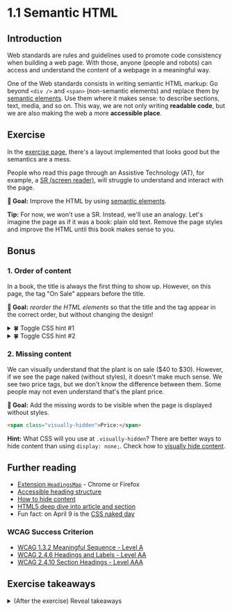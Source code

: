 # 1.1 Semantic HTML

## Introduction

Web standards are rules and guidelines used to promote code consistency when building a web page. With those, anyone (people and robots) can access and understand the content of a webpage in a meaningful way.

One of the Web standards consists in writing semantic HTML markup: Go beyond `<div />` and `<span>` (non-semantic elements) and replace them by [semantic elements](https://developer.mozilla.org/en-US/docs/Web/HTML/Element). Use them where it makes sense: to describe sections, text, media, and so on. This way, we are not only writing **readable code**, but we are also making the web a more **accessible place**.

## Exercise

In the [exercise page](../exercises/1.1.html),
there's a layout implemented that looks good but the semantics are a mess.

People who read this page through an Assistive Technology (AT), for example, a [SR (screen reader)](https://developer.mozilla.org/en-US/docs/Glossary/Screen_reader), will struggle to understand and interact with the page.

**🎯 Goal:** Improve the HTML by using [semantic elements](https://developer.mozilla.org/en-US/docs/Web/HTML/Element).

**Tip:** For now, we won't use a SR. Instead, we'll use an analogy. Let's imagine the page as if it was a book: plain old text. Remove the page styles and improve the HTML until this book makes sense to you.

## Bonus

### 1. Order of content

In a book, the title is always the first thing to show up. However, on this page, the tag "On Sale" appears before the title.

**🎯 Goal:** _reorder the HTML elements_ so that the title and the tag appear in the correct order, but without changing the design!

<details>
<summary>🍀 Toggle CSS hint #1</summary>

Perhaps some flexbox trick can help us to _reverse_ the _order_ visually.

</details>

<details>
<summary>🍀 Toggle CSS hint #2</summary>

With CSS flexbox there are 2 ways to display the tag before the title:

- in `.header`, reverse the order with [`flex-direction: column-reverse;`](https://developer.mozilla.org/en-US/docs/Web/CSS/flex-direction).
- or, in `.header-tag` move it to the top with [`order: -1;`](https://developer.mozilla.org/en-US/docs/Web/CSS/order).
</details>

### 2. Missing content

We can visually understand that the plant is on sale ($40 to $30). However, if we see the page naked (without styles), it doesn't make much sense. We see two price tags, but we don't know the difference between them. Some people may not even understand that's the plant price.

**🎯 Goal:** Add the missing words to be visible when the page is displayed without styles.

```html
<span class="visually-hidden">Price:</span>
```

**Hint:** What CSS will you use at `.visually-hidden`? There are better ways to hide content than using `display: none;`. Check how to [visually hide content](https://a11yproject.com/posts/how-to-hide-content/).

## Further reading

- [Extension `HeadingsMap`](https://rumoroso.bitbucket.io/) - Chrome or Firefox
- [Accessible heading structure](https://www.a11yproject.com/posts/how-to-accessible-heading-structure/)
- [How to hide content](https://a11yproject.com/posts/how-to-hide-content/)
- [HTML5 deep dive into article and section](https://www.smashingmagazine.com/2020/01/html5-article-section/)
- Fun fact: on April 9 is the [CSS naked day](https://css-naked-day.github.io/)

### WCAG Success Criterion

- [WCAG 1.3.2 Meaningful Sequence - Level A](https://www.w3.org/TR/WCAG21/#meaningful-sequence)
- [WCAG 2.4.6 Headings and Labels - Level AA](https://www.w3.org/TR/WCAG21/#headings-and-labels)
- [WCAG 2.4.10 Section Headings - Level AAA](https://www.w3.org/TR/WCAG21/#section-headings)

## Exercise takeaways

<details>
<summary>(After the exercise) Reveal takeaways</summary>

- Be more than a _div'eloper_. HTML tags exist for a reason — to add extra meaning and functionality.
- The heading structure must prioritize the content of the page rather than the visual designs.
- Use `.sr-only` to complement the missing visual content.
- Aim to organize the DOM as a book — when necessary use CSS to tweak the visual order.
- As a designer, include the "invisible copy" in your mockups.
</details>
